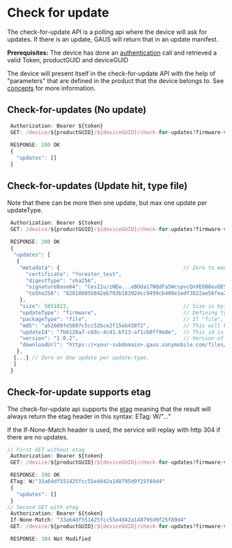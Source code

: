 # Check for update

The check-for-update API is a polling api where the device will ask for updates. If there is an update, GAUS will
return that in an update manifest.

**Prerequisites:** The device has done an [authentication](../docs/authentication.md) call and retrieved a valid Token, productGUID and
deviceGUID

The device will present itself in the check-for-update API with the help of "parameters" that are defined
in the product that the device belongs to. See [concepts](../docs/concepts.md) for more information.

## Check-for-updates (No update)
```javascript
 Authorization: Bearer ${token}
 GET: /device/${productGUID}/${deviceGUID}/check-for-updates?firmware-version=1.0.0[&query-parameter-name=query-parameter-value]* - GET
 
 RESPONSE: 200 OK
 {
   "updates": []
 }
```

## Check-for-updates (Update hit, type file)
Note that there can be more then one update, but max one update per updateType. 
```javascript
 Authorization: Bearer ${token}
 GET: /device/${productGUID}/${deviceGUID}/check-for-updates?firmware-version=1.0.0[&query-parameter-name=query-parameter-value]* - GET
 
 RESPONSE: 200 OK
 {
  "updates": [
   {
    "metadata": {                                        // Zero to many Key/value pairs (only strings) decided by customers.
      "certificate": "forester_test",
      "digestType": "sha256",
      "signatureBase64": "CesI2u/zNEw...eBOda17NQdFa5WcspvcQnXEOB8evQE5Wf+fyYiw=",
      "toSha256": "82810805b842eb703b18392dcc9499cb408e1edf3822ae56fea2ef642c72d3a7"
    },                     
    "size": 5851822,                                     // Size in byte 
    "updateType": "firmware",                            // Defining typ of the update, example modem, firmware, config
    "packageType": "file",                               // If "file", then there exists, md5, downloadUrl, size
    "md5": "a52689fe5807c5cc52bce2f15eb438f2",           // This will be in HEX
    "updateId": "7b6128a7-c60c-4cd1-bf13-af1c60ff9e8e",  // This id is used to report status
    "version": "1.0.2",                                  // Version of this update
    "downloadUrl": "https://<your-subdomain>.gaus.sonymobile.com/files/950b53e4-1255-43cb-b49f-2dbde6acc595/f419b778-1014-45c1-bd57-441793d96fed"
   },
  {...} // Zero or One update per update-type.
  ]
 }
```

## Check-for-update supports etag
The check-for-update api supports the [etag](https://developer.mozilla.org/en-US/docs/Web/HTTP/Headers/ETag) meaning that the result will always return the etag header in this syntax: ETag: W/"..."

If the If-None-Match header is used, the service will replay with http 304 if there are no updates.
```javascript
// First GET without etag
 Authorization: Bearer ${token}
 GET: /device/${productGUID}/${deviceGUID}/check-for-updates?firmware-version=1.0.0[&query-parameter-name=query-parameter-value]*

 RESPONSE: 200 OK
 ETag: W/"33a64df551425fcc55e4d42a148795d9f25f89d4"
 {
   "updates": []
 }
// Second GET with etag
 Authorization: Bearer ${token}
 If-None-Match: "33a64df551425fcc55e4d42a148795d9f25f89d4"
 GET: /device/${productGUID}/${deviceGUID}/check-for-updates?firmware-version=1.0.0[&query-parameter-name=query-parameter-value]*

 RESPONSE: 304 Not Modified

```